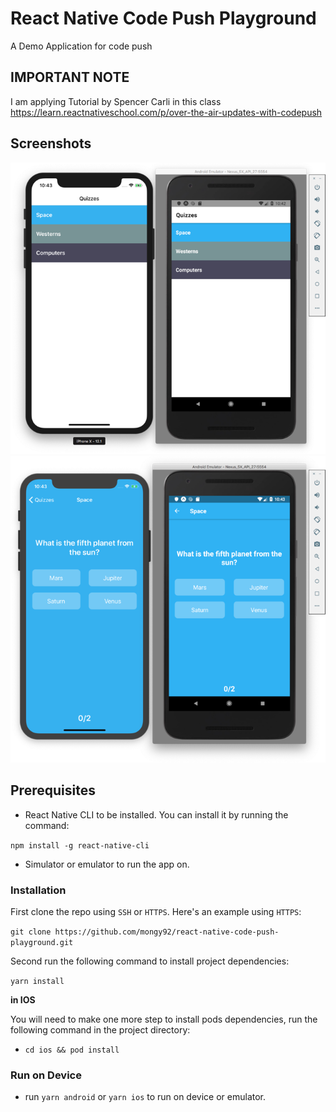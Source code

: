 # React Native Code Push Playground
A Demo Application for code push

## IMPORTANT NOTE
I am applying Tutorial by Spencer Carli in this class
https://learn.reactnativeschool.com/p/over-the-air-updates-with-codepush


## Screenshots
![Index Screen](./assets/index.png)
![Quiz Screen](./assets/quiz.png)

## Prerequisites

- React Native CLI to be installed. You can install it by running the command:

`npm install -g react-native-cli`

- Simulator or emulator to run the app on.

### Installation

First clone the repo using `SSH` or `HTTPS`.
Here's an example using `HTTPS`:

`git clone https://github.com/mongy92/react-native-code-push-playground.git`

Second run the following command to install project dependencies:

`yarn install` 

**in IOS**

You will need to make one more step to install pods dependencies, run the following command in the project directory:

- `cd ios && pod install`

### Run on Device

- run `yarn android` or `yarn ios` to run on device or emulator.



